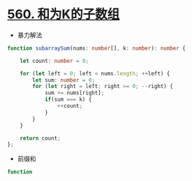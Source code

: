 
# [560. 和为K的子数组](https://leetcode-cn.com/problems/subarray-sum-equals-k/)

- 暴力解法

```typescript
function subarraySum(nums: number[], k: number): number {

    let count: number = 0;

    for (let left = 0; left < nums.length; ++left) {
        let sum: number = 0;
        for (let right = left; right >= 0; --right) {
            sum += nums[right];
            if(sum === k) {
                ++count;
            }
        }
    }

    return count;
};
```

- 前缀和

```typescript
function 
```
